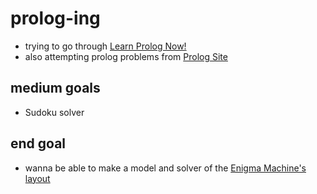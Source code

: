 # prolog-ing
- trying to go through [Learn Prolog Now!](http://www.learnprolognow.org/lpnpage.php?pageid=online)
- also attempting prolog problems from [Prolog Site](https://sites.google.com/site/prologsite/prolog-problems)

## medium goals
- Sudoku solver

## end goal
- wanna be able to make a model and solver of the [Enigma Machine's layout](https://en.wikipedia.org/wiki/Enigma_rotor_details)

